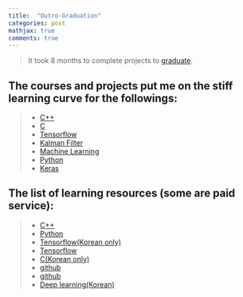 ```yaml
---
title:  "Outro-Graduation"
categories: post
mathjax: true
comments: true
---
```

>It took 8 months to complete projects to [graduate](https://graduation.udacity.com/confirm/5R7RH56H).

## The courses and projects put me on the stiff learning curve for the followings:
>
>- [C++](https://github.com/SeokLeeUS/cpp_language_practice)
>- [C](https://github.com/SeokLeeUS/c_language_practice)
>- [Tensorflow](https://github.com/SeokLeeUS/TensorFlow_Exercise)
>- [Kalman Filter](https://github.com/SeokLeeUS/KalmanFilter_practice)
>- [Machine Learning](https://github.com/SeokLeeUS/LeNet_Exercise)
>- [Python](https://dojang.io/)
>- [Keras](https://books.google.com/ebooks/app#reader/LTJFDwAAQBAJ)

## The list of learning resources (some are paid service):
>
>- [C++](https://classroom.udacity.com/courses/ud999)
>- [Python](https://www.udemy.com/complete-python-bootcam)
>- [Tensorflow(Korean only)](https://books.google.com/ebooks/app#reader/GXg3DwAAQBAJ)
>- [Tensorflow](https://www.coursera.org/specializations/tensorflow-in-practice)
>- [C(Korean only)](https://dojang.io/)
>- [github](https://www.coursera.org/learn/version-control-with-git)
>- [github](https://classroom.udacity.com/courses/ud775)
>- [Deep learning(Korean)](https://hunkim.github.io/ml/)





